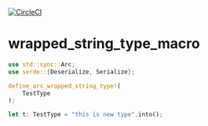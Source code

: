 [![CircleCI](https://circleci.com/gh/mmmpa/wrapped_string_type_macro.svg?style=shield)](https://circleci.com/gh/mmmpa/wrapped_string_type_macro)

# wrapped_string_type_macro

```rust
use std::sync::Arc;
use serde::{Deserialize, Serialize};

define_arc_wrapped_string_type!(
    TestType
);

let t: TestType = "this is new type".into();
```